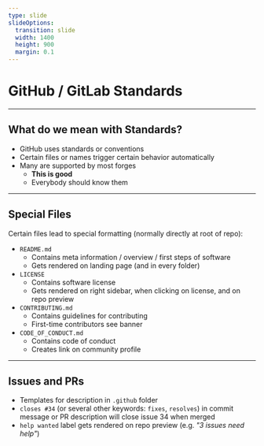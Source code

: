 ```yaml
---
type: slide
slideOptions:
  transition: slide
  width: 1400
  height: 900
  margin: 0.1
---
```


<style>
  .reveal strong {
  font-weight: bold;
    color: orange;
  }
  .reveal p {
    text-align: left;
  }
  .reveal section h1 {
    color: orange;
  }
  .reveal section h2 {
    color: orange;
  }
  .reveal code {
    font-family: 'Ubuntu Mono';
    color: orange;
  }
  .reveal section img {
    background:none;
    border:none;
    box-shadow:none;
  }
</style>

# GitHub / GitLab Standards

---

## What do we mean with Standards?

- GitHub uses standards or conventions
- Certain files or names trigger certain behavior automatically
- Many are supported by most forges
  - **This is good**
  - Everybody should know them

---

## Special Files

Certain files lead to special formatting (normally directly at root of repo):

- `README.md`
  - Contains meta information / overview / first steps of software
  - Gets rendered on landing page (and in every folder)
- `LICENSE`
  - Contains software license
  - Gets rendered on right sidebar, when clicking on license, and on repo preview
- `CONTRIBUTING.md`
  - Contains guidelines for contributing
  - First-time contributors see banner
- `CODE_OF_CONDUCT.md`
  - Contains code of conduct
  - Creates link on community profile

---

## Issues and PRs

- Templates for description in `.github` folder
- `closes #34` (or several other keywords: `fixes`, `resolves`) in commit message or PR description will close issue 34 when merged
- `help wanted` label gets rendered on repo preview (e.g. *"3 issues need help"*)
